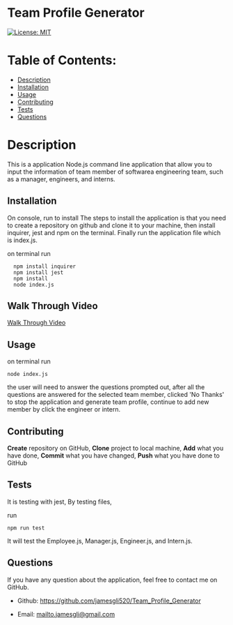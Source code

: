 
  # Team Profile Generator

  [![License: MIT](https://img.shields.io/badge/License-MIT-yellow.svg)](https://opensource.org/licenses/MIT) 

  # Table of Contents:
  * [Description](#description)
  * [Installation](#installation)
  * [Usage](#usage)
  * [Contributing](#contributing)
  * [Tests](#tests)
  * [Questions](#questions)

  # Description
  This is a application Node.js command line application that allow you to input the information of team member of softwarea engineering team, such as a manager, engineers, and interns.

  ## Installation
  On console, run to install
  The steps to install the application is that you need to create a repository on github and clone it to your machine, then install inquirer, jest and npm on the terminal. Finally run the application file which is index.js.
  
  on terminal run
  ```command-line  
    npm install inquirer 
    npm install jest
    npm install 
    node index.js 
  ```  
  ## Walk Through Video
  <a href='https://drive.google.com/file/d/13_gVqhrLHE8PpSv0QonrEDDBNJ1TRxHd/view'>Walk Through Video </a>

  ## Usage
  on terminal run 
  ```command-line 
  node index.js 
  ``` 
  the user will need to answer the questions prompted out, after all the questions are answered for the selected team member, clicked 'No Thanks' to stop the application and generate team profile, continue to add new member by click the engineer or intern.

  ## Contributing
  **Create** repository on GitHub, **Clone** project to local machine, **Add** what you have done, **Commit** what you have changed, **Push** what you have done to GitHub

  ## Tests
  It is testing with jest, 
  By testing files, 
  
  run 
  ```Command-Line 
  npm run test
  ```
  It will test the Employee.js, Manager.js, Engineer.js, and Intern.js.

  ## Questions
  If you have any question about the application, feel free to contact me on GitHub.
  
  * Github: https://github.com/jamesgli520/Team_Profile_Generator
  
  * Email: mailto.jamesgli@gmail.com
  

